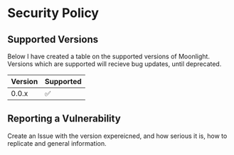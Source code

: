 # Security Policy

## Supported Versions

Below I have created a table on the supported versions of Moonlight. Versions which are supported will recieve bug updates, until deprecated.

| Version | Supported          |
| ------- | ------------------ |
| 0.0.x   | :white_check_mark: |

## Reporting a Vulnerability

Create an Issue with the version expereicned, and how serious it is, how to replicate and general information.
